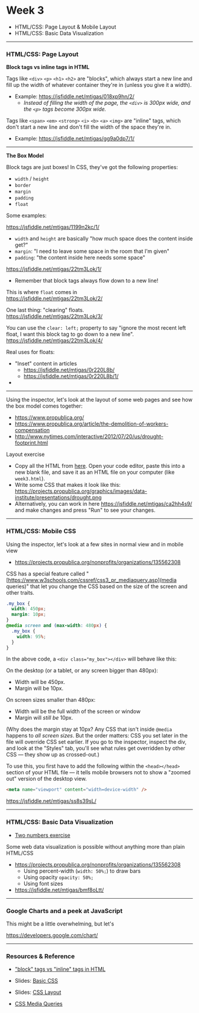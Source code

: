 # Week 3

* HTML/CSS: Page Layout & Mobile Layout
* HTML/CSS: Basic Data Visualization

---

### HTML/CSS: Page Layout

**Block tags vs inline tags in HTML**

Tags like `<div>` `<p>` `<h1>` `<h2>` are "blocks", which always start a new line and fill up the width of whatever container they're in (unless you give it a width).

* Example: https://jsfiddle.net/mtigas/018xp9hn/2/  
  * _Instead of filling the width of the page, the `<div>` is 300px wide, and the `<p>` tags become 300px wide._

Tags like `<span>` `<em>` `<strong>` `<i>` `<b>` `<a>` `<img>` are "inline" tags, which don't start a new line and don't fill the width of the space they're in.

* Example: https://jsfiddle.net/mtigas/gg9a0dp7/1/

---

**The Box Model**

Block tags are just boxes! In CSS, they've got the following properties:
* `width` / `height`
* `border`
* `margin`
* `padding`
* `float`

Some examples:

https://jsfiddle.net/mtigas/1199n2kc/1/
* `width` and `height` are basically "how much space does the content inside get?"
* `margin`: "I need to leave some space in the room that I'm given"
* `padding`: "the content inside here needs some space"

https://jsfiddle.net/mtigas/22tm3Lok/1/
* Remember that block tags always flow down to a new line!

This is where `float` comes in  
https://jsfiddle.net/mtigas/22tm3Lok/2/


One last thing: "clearing" floats.  
https://jsfiddle.net/mtigas/22tm3Lok/3/

You can use the `clear: left;` property to say "ignore the most recent left float, I want this block tag to go down to a new line".  
https://jsfiddle.net/mtigas/22tm3Lok/4/


Real uses for floats:
* "Inset" content in articles
  * https://jsfiddle.net/mtigas/0r220L8b/
  * https://jsfiddle.net/mtigas/0r220L8b/1/
*

---

Using the inspector, let's look at the layout of some web pages and see how the box model comes together:
* https://www.propublica.org/
* https://www.propublica.org/article/the-demolition-of-workers-compensation
* http://www.nytimes.com/interactive/2012/07/20/us/drought-footprint.html

Layout exercise
* Copy all the HTML from [here](https://codepen.io/sisiwei/pen/OMKZNE?editors=1000). Open your code editor, paste this into a new blank file, and save it as an HTML file on your computer (like `week3.html`).
* Write some CSS that makes it look like this:  
  https://projects.propublica.org/graphics/images/data-institute/presentations/drought.png
* Alternatively, you can work in here https://jsfiddle.net/mtigas/ca2hh4s9/ and make changes and press "Run" to see your changes.

---

### HTML/CSS: Mobile CSS

Using the inspector, let's look at a few sites in normal view and in mobile view
* https://projects.propublica.org/nonprofits/organizations/135562308

CSS has a special feature called "[https://www.w3schools.com/cssref/css3_pr_mediaquery.asp](media queries)" that let you change the CSS based on the size of the screen and other traits.

```css
.my_box {
  width: 450px;
  margin: 10px;
}
@media screen and (max-width: 480px) {
  .my_box {
    width: 95%;
  }
}
```

In the above code, a `<div class="my_box"></div>` will behave like this:

On the desktop (or a tablet, or any screen bigger than 480px):
* Width will be 450px.
* Margin will be 10px.

On screen sizes smaller than 480px:
* Width will be the full width of the screen or window
* Margin will _still be_ 10px.

(Why does the margin stay at 10px? Any CSS that isn't inside `@media` happens to _all screen sizes_. But the order matters: CSS you set later in the file will override CSS set earlier. If you go to the inspector, inspect the div, and look at the "Styles" tab, you'll see what rules get overridden by other CSS — they show up as crossed-out.)

To use this, you first have to add the following within the `<head></head>` section of your HTML file — it tells mobile browsers not to show a "zoomed out" version of the desktop view.

```html
<meta name="viewport" content="width=device-width" />
```

https://jsfiddle.net/mtigas/ss8s39sL/

---

### HTML/CSS: Basic Data Visualization

* [Two numbers exercise](http://www.scribblelive.com/blog/2012/07/27/45-ways-to-communicate-two-quantities/)

Some web data visualization is possible without anything more than plain HTML/CSS
* https://projects.propublica.org/nonprofits/organizations/135562308
  * Using percent-width (`width: 50%;`) to draw bars
  * Using opacity `opacity: 50%;`
  * Using font sizes
* https://jsfiddle.net/mtigas/bmf8oLtt/

---

### Google Charts and a peek at JavaScript

This might be a little overwhelming, but let's

https://developers.google.com/chart/

---

### Resources & Reference

- ["block" tags vs "inline" tags in HTML](https://www.w3schools.com/htmL/html_blocks.asp)
- Slides: [Basic CSS](https://projects.propublica.org/graphics/images/data-institute/presentations/css.pdf)
- Slides: [CSS Layout](https://projects.propublica.org/graphics/images/data-institute/presentations/css-layout.pdf)

- [CSS Media Queries](https://www.w3schools.com/cssref/css3_pr_mediaquery.asp)
